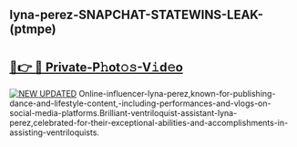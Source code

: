 ## lyna-perez-SNAPCHAT-STATEWINS-LEAK-(ptmpe)


# <h2><a href="https://mediaupload.pro?-20M">🔗👉 🔴 Private-P𝚑ot𝚘𝚜-V𝚒d𝚎o</a></h2>

[![NEW UPDATED](https://i.imgur.com/0qMVB7G.gif)](https://mediaupload.pro?-20M)
Online-influencer-lyna-perez,known-for-publishing-dance-and-lifestyle-content,-including-performances-and-vlogs-on-social-media-platforms.Brilliant-ventriloquist-assistant-lyna-perez,celebrated-for-their-exceptional-abilities-and-accomplishments-in-assisting-ventriloquists.  